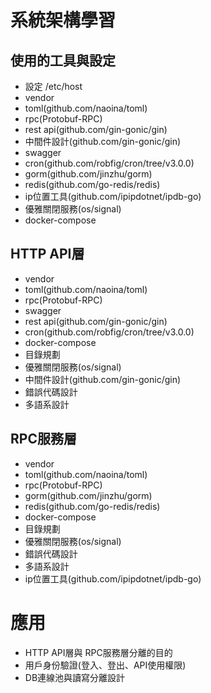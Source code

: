 # 系統架構學習

## 使用的工具與設定
- 設定 /etc/host
- vendor
- toml(github.com/naoina/toml)
- rpc(Protobuf-RPC)
- rest api(github.com/gin-gonic/gin)
- 中間件設計(github.com/gin-gonic/gin)
- swagger
- cron(github.com/robfig/cron/tree/v3.0.0)
- gorm(github.com/jinzhu/gorm)
- redis(github.com/go-redis/redis)
- ip位置工具(github.com/ipipdotnet/ipdb-go)
- 優雅關閉服務(os/signal)
- docker-compose

## HTTP API層
- vendor
- toml(github.com/naoina/toml)
- rpc(Protobuf-RPC)
- swagger
- rest api(github.com/gin-gonic/gin)
- cron(github.com/robfig/cron/tree/v3.0.0)
- docker-compose
- 目錄規劃
- 優雅關閉服務(os/signal)
- 中間件設計(github.com/gin-gonic/gin)
- 錯誤代碼設計
- 多語系設計

## RPC服務層  
- vendor
- toml(github.com/naoina/toml)
- rpc(Protobuf-RPC)
- gorm(github.com/jinzhu/gorm)
- redis(github.com/go-redis/redis)
- docker-compose
- 目錄規劃
- 優雅關閉服務(os/signal)
- 錯誤代碼設計
- 多語系設計
- ip位置工具(github.com/ipipdotnet/ipdb-go)

# 應用
- HTTP API層與 RPC服務層分離的目的
- 用戶身份驗證(登入、登出、API使用權限)
- DB連線池與讀寫分離設計